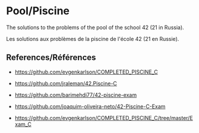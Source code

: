 # Pool/Piscine

The solutions to the problems of the pool of the school 42 (21 in Russia).

Les solutions aux problèmes de la piscine de l'école 42 (21 en Russie).

## References/Références

* https://github.com/evgenkarlson/COMPLETED_PISCINE_C

* https://github.com/jraleman/42.Piscine-C

* https://github.com/barimehdi77/42-piscine-exam

* https://github.com/joaquim-oliveira-neto/42-Piscine-C-Exam

* https://github.com/evgenkarlson/COMPLETED_PISCINE_C/tree/master/Exam_C
